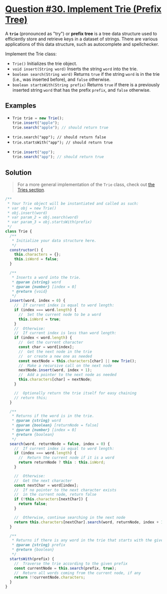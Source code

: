 # [Question #30. Implement Trie (Prefix Tree)](https://leetcode.com/problems/implement-trie-prefix-tree/)

A **`trie`** (pronounced as "try") or **prefix tree** is a tree data structure used to efficiently store and retrieve keys in a dataset of strings. There are various applications of this data structure, such as autocomplete and spellchecker.

Implement the Trie class:

- `Trie()` Initializes the trie object.
- `void insert(String word)` Inserts the string `word` into the trie.
- `boolean search(String word)` Returns `true` if the string `word` is in the trie (i.e., was inserted before), and `false` otherwise.
- `boolean startsWith(String prefix)` Returns `true` if there is a previously inserted string `word` that has the prefix `prefix`, and `false` otherwise.

## Examples

- ```js
  Trie trie = new Trie();
  trie.insert("apple");
  trie.search("apple"); // should return true
  ```
- `trie.search("app"); // should return false`
- `trie.startsWith("app"); // should return true`
- ```js
  trie.insert("app");
  trie.search("app"); // should return true
  ```

## Solution

> For a more general implementation of the `Trie` class, check out [the Tries section](../Tries/1.%20Tries.md).

```js
/**
 * Your Trie object will be instantiated and called as such:
 * var obj = new Trie()
 * obj.insert(word)
 * var param_2 = obj.search(word)
 * var param_3 = obj.startsWith(prefix)
 */
class Trie {
  /**
   * Initialize your data structure here.
   */
  constructor() {
    this.characters = {};
    this.isWord = false;
  }

  /**
   * Inserts a word into the trie.
   * @param {string} word
   * @param {number} [index = 0]
   * @return {void}
   */
  insert(word, index = 0) {
    //  If current index is equal to word length:
    if (index === word.length) {
      //  Set the current node to be a word
      this.isWord = true;
    }
    //  Otherwise:
    //  If current index is less than word length:
    if (index < word.length) {
      //  Get the current character
      const char = word[index];
      //  Get the next node in the trie
      //  or create a new one as needed
      const nextNode = this.characters[char] || new Trie();
      //  Make a recursive call on the next node
      nextNode.insert(word, index + 1);
      //  Add a pointer to the next node as needed
      this.characters[char] = nextNode;
    }

    //  Optionally return the trie itself for easy chaining
    // return this;
  }

  /**
   * Returns if the word is in the trie.
   * @param {string} word
   * @param {boolean} [returnNode = false]
   * @param {number} [index = 0]
   * @return {boolean}
   */
  search(word, returnNode = false, index = 0) {
    //  If current index is equal to word length:
    if (index === word.length) {
      //  Return the current node if it is a word
      return returnNode ? this : this.isWord;
    }

    //  Otherwise:
    //  Get the next character
    const nextChar = word[index];
    //  If no pointer to the next character exists
    //  in the current node, return false
    if (!this.characters[nextChar]) {
      return false;
    }

    //  Otherwise, continue searching in the next node
    return this.characters[nextChar].search(word, returnNode, index + 1);
  }

  /**
   * Returns if there is any word in the trie that starts with the given prefix.
   * @param {string} prefix
   * @return {boolean}
   */
  startsWith(prefix) {
    //  Traverse the trie according to the given prefix
    const currentNode = this.search(prefix, true);
    //  Return all words coming from the current node, if any
    return !!currentNode.characters;
  }
}
```

